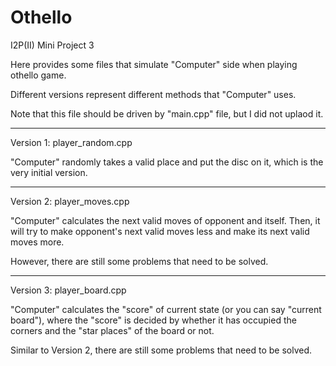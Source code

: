 # Othello
I2P(II) Mini Project 3

Here provides some files that simulate "Computer" side when playing othello game.

Different versions represent different methods that "Computer" uses.

Note that this file should be driven by "main.cpp" file, but I did not uplaod it.

------------------

Version 1: player_random.cpp

"Computer" randomly takes a valid place and put the disc on it, which is the very initial version.

------------------

Version 2: player_moves.cpp

"Computer" calculates the next valid moves of opponent and itself. Then, it will try to make opponent's next valid moves less and make its next valid moves more.

However, there are still some problems that need to be solved.

-------------------

Version 3: player_board.cpp

"Computer" calculates the "score" of current state (or you can say "current board"), where the "score" is decided by whether it has occupied the corners and the "star places" of the board or not.

Similar to Version 2, there are still some problems that need to be solved.
